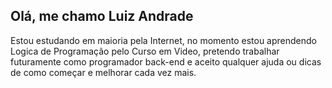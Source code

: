 ## Olá, me chamo Luiz Andrade
Estou estudando em maioria pela Internet, no momento estou aprendendo Logica de Programação pelo Curso em Video, pretendo trabalhar futuramente como programador back-end e aceito qualquer ajuda ou dicas de como começar e melhorar cada vez mais.

<!--
**Akiraself/Akiraself** is a ✨ _special_ ✨ repository because its `README.md` (this file) appears on your GitHub profile.

Here are some ideas to get you started:

- 🔭 I’m currently working on ...
- 🌱 I’m currently learning ...
- 👯 I’m looking to collaborate on ...
- 🤔 I’m looking for help with ...
- 💬 Ask me about ...
- 📫 How to reach me: ...
- 😄 Pronouns: ...
- ⚡ Fun fact: ...
-->
